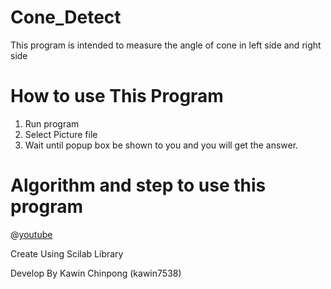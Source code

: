 # Cone_Detect
This program is intended to measure the angle of cone in left side and right side
# How to use This Program
  1. Run program
  2. Select Picture file
  3. Wait until popup box be shown to you and you will get the answer.

# Algorithm and step to use this program

@[youtube](https://youtu.be/8Op_wybdTJU)

Create Using Scilab Library

Develop By Kawin Chinpong (kawin7538)
